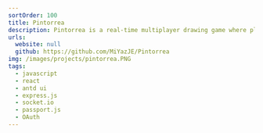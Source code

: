 ```yaml
---
sortOrder: 100
title: Pintorrea
description: Pintorrea is a real-time multiplayer drawing game where players can have fun sketching and guessing words with friends. Inspired by the popular game Pinturillo, it recreates the classic experience of interactive drawing challenges with a seamless online multiplayer system. With Pintorrea, users can enjoy an engaging, social, and competitive drawing game, making it the perfect choice for virtual gatherings and creative challenges.
urls:
  website: null
  github: https://github.com/MiYazJE/Pintorrea
img: /images/projects/pintorrea.PNG
tags:
  - javascript
  - react
  - antd ui
  - express.js
  - socket.io
  - passport.js
  - OAuth
---
```

